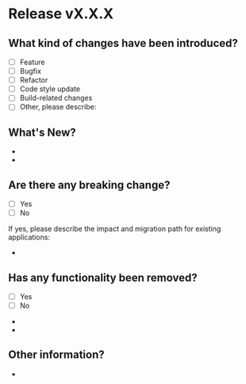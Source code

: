 # Release vX.X.X

## What kind of changes have been introduced?

- [ ] Feature
- [ ] Bugfix
- [ ] Refactor
- [ ] Code style update
- [ ] Build-related changes
- [ ] Other, please describe:

## What's New?

-
-

## Are there any breaking change?

- [ ] Yes
- [ ] No

If yes, please describe the impact and migration path for existing applications:

-

## Has any functionality been removed?

- [ ] Yes
- [ ] No
-
-

## Other information?

-
